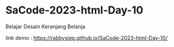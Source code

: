 # SaCode-2023-html-Day-10
Belajar Desain Keranjang Belanja

link demo : https://rabbysiep.github.io/SaCode-2023-html-Day-10/
